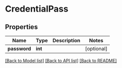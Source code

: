 # CredentialPass

## Properties
Name | Type | Description | Notes
------------ | ------------- | ------------- | -------------
**password** | **int** |  | [optional] 

[[Back to Model list]](../README.md#documentation-for-models) [[Back to API list]](../README.md#documentation-for-api-endpoints) [[Back to README]](../README.md)


